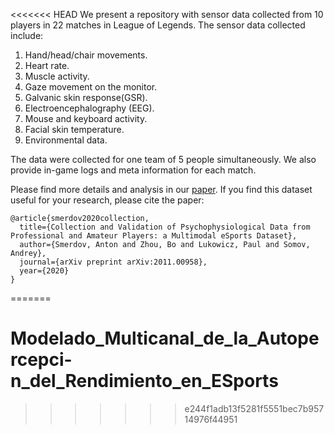 <<<<<<< HEAD
We present a repository with sensor data collected from 10 players in 22 matches in League of Legends.
The sensor data collected include:
1. Hand/head/chair movements.
1. Heart rate.
1. Muscle activity.
1. Gaze movement on the monitor.
1. Galvanic skin response(GSR).
1. Electroencephalography (EEG).
1. Mouse and keyboard activity.
1. Facial skin temperature.
1. Environmental data.

The data were collected for one team of 5 people simultaneously. We also provide in-game logs and meta information for each match.

Please find more details and analysis in our [paper](https://arxiv.org/abs/2011.00958).
If you find this dataset useful for your research, please cite the paper:
```
@article{smerdov2020collection,
  title={Collection and Validation of Psychophysiological Data from Professional and Amateur Players: a Multimodal eSports Dataset},
  author={Smerdov, Anton and Zhou, Bo and Lukowicz, Paul and Somov, Andrey},
  journal={arXiv preprint arXiv:2011.00958},
  year={2020}
}
```
=======
# Modelado_Multicanal_de_la_Autopercepci-n_del_Rendimiento_en_ESports
>>>>>>> e244f1adb13f5281f5551bec7b95714976f44951
